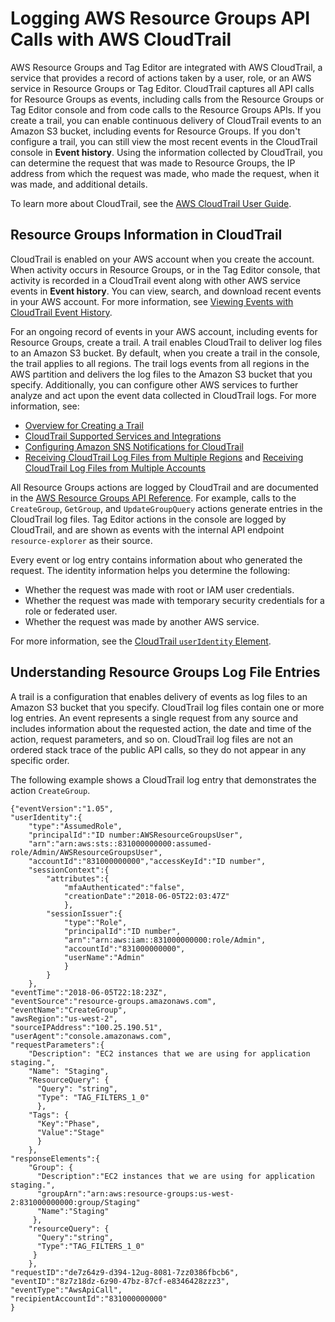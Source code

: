 # Logging AWS Resource Groups API Calls with AWS CloudTrail<a name="logging-using-cloudtrail"></a>

AWS Resource Groups and Tag Editor are integrated with AWS CloudTrail, a service that provides a record of actions taken by a user, role, or an AWS service in Resource Groups or Tag Editor\. CloudTrail captures all API calls for Resource Groups as events, including calls from the Resource Groups or Tag Editor console and from code calls to the Resource Groups APIs\. If you create a trail, you can enable continuous delivery of CloudTrail events to an Amazon S3 bucket, including events for Resource Groups\. If you don't configure a trail, you can still view the most recent events in the CloudTrail console in **Event history**\. Using the information collected by CloudTrail, you can determine the request that was made to Resource Groups, the IP address from which the request was made, who made the request, when it was made, and additional details\. 

To learn more about CloudTrail, see the [AWS CloudTrail User Guide](https://docs.aws.amazon.com/awscloudtrail/latest/userguide/)\.

## Resource Groups Information in CloudTrail<a name="resource-groups-info-in-cloudtrail"></a>

CloudTrail is enabled on your AWS account when you create the account\. When activity occurs in Resource Groups, or in the Tag Editor console, that activity is recorded in a CloudTrail event along with other AWS service events in **Event history**\. You can view, search, and download recent events in your AWS account\. For more information, see [Viewing Events with CloudTrail Event History](https://docs.aws.amazon.com/awscloudtrail/latest/userguide/view-cloudtrail-events.html)\. 

For an ongoing record of events in your AWS account, including events for Resource Groups, create a trail\. A trail enables CloudTrail to deliver log files to an Amazon S3 bucket\. By default, when you create a trail in the console, the trail applies to all regions\. The trail logs events from all regions in the AWS partition and delivers the log files to the Amazon S3 bucket that you specify\. Additionally, you can configure other AWS services to further analyze and act upon the event data collected in CloudTrail logs\. For more information, see: 
+ [Overview for Creating a Trail](https://docs.aws.amazon.com/awscloudtrail/latest/userguide/cloudtrail-create-and-update-a-trail.html)
+ [CloudTrail Supported Services and Integrations](https://docs.aws.amazon.com/awscloudtrail/latest/userguide/cloudtrail-aws-service-specific-topics.html)
+ [Configuring Amazon SNS Notifications for CloudTrail](https://docs.aws.amazon.com/awscloudtrail/latest/userguide/getting_notifications_top_level.html)
+ [Receiving CloudTrail Log Files from Multiple Regions](https://docs.aws.amazon.com/awscloudtrail/latest/userguide/receive-cloudtrail-log-files-from-multiple-regions.html) and [Receiving CloudTrail Log Files from Multiple Accounts](https://docs.aws.amazon.com/awscloudtrail/latest/userguide/cloudtrail-receive-logs-from-multiple-accounts.html)

All Resource Groups actions are logged by CloudTrail and are documented in the [AWS Resource Groups API Reference](https://docs.aws.amazon.com/ARG/latest/APIReference/Welcome.html)\. For example, calls to the `CreateGroup`, `GetGroup`, and `UpdateGroupQuery` actions generate entries in the CloudTrail log files\. Tag Editor actions in the console are logged by CloudTrail, and are shown as events with the internal API endpoint `resource-explorer` as their source\.

Every event or log entry contains information about who generated the request\. The identity information helps you determine the following: 
+ Whether the request was made with root or IAM user credentials\.
+ Whether the request was made with temporary security credentials for a role or federated user\.
+ Whether the request was made by another AWS service\.

For more information, see the [CloudTrail `userIdentity` Element](https://docs.aws.amazon.com/awscloudtrail/latest/userguide/cloudtrail-event-reference-user-identity.html)\.

## Understanding Resource Groups Log File Entries<a name="understanding-service-name-entries"></a>

A trail is a configuration that enables delivery of events as log files to an Amazon S3 bucket that you specify\. CloudTrail log files contain one or more log entries\. An event represents a single request from any source and includes information about the requested action, the date and time of the action, request parameters, and so on\. CloudTrail log files are not an ordered stack trace of the public API calls, so they do not appear in any specific order\.

The following example shows a CloudTrail log entry that demonstrates the action `CreateGroup`\.

```
{"eventVersion":"1.05",
"userIdentity":{
    "type":"AssumedRole",
    "principalId":"ID number:AWSResourceGroupsUser",
    "arn":"arn:aws:sts::831000000000:assumed-role/Admin/AWSResourceGroupsUser",
    "accountId":"831000000000","accessKeyId":"ID number",
    "sessionContext":{
        "attributes":{
            "mfaAuthenticated":"false",
            "creationDate":"2018-06-05T22:03:47Z"
            },
        "sessionIssuer":{
            "type":"Role",
            "principalId":"ID number",
            "arn":"arn:aws:iam::831000000000:role/Admin",
            "accountId":"831000000000",
            "userName":"Admin"
            }
        }
    },
"eventTime":"2018-06-05T22:18:23Z",
"eventSource":"resource-groups.amazonaws.com",
"eventName":"CreateGroup",
"awsRegion":"us-west-2",
"sourceIPAddress":"100.25.190.51",
"userAgent":"console.amazonaws.com",
"requestParameters":{
    "Description": "EC2 instances that we are using for application staging.",
    "Name": "Staging",
    "ResourceQuery": { 
      "Query": "string",
      "Type": "TAG_FILTERS_1_0"
      },
    "Tags": { 
      "Key":"Phase",
      "Value":"Stage"
      }
    },
"responseElements":{
    "Group": {
      "Description":"EC2 instances that we are using for application staging.",
      "groupArn":"arn:aws:resource-groups:us-west-2:831000000000:group/Staging"
      "Name":"Staging"
     },
    "resourceQuery": {
      "Query":"string",
      "Type":"TAG_FILTERS_1_0"
     }
    },
"requestID":"de7z64z9-d394-12ug-8081-7zz0386fbcb6",
"eventID":"8z7z18dz-6z90-47bz-87cf-e8346428zzz3",
"eventType":"AwsApiCall",
"recipientAccountId":"831000000000"
}
```